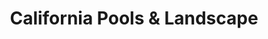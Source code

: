 ---
title: "California Pools & Landscape"
url: /scottsdale/california-pools-and-landscape/
shop: swimming pool
---